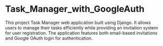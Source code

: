 # Task_Manager_with_GoogleAuth
This project Task Manager web application built using Django. It allows users to manage their tasks efficiently while providing an invitation system for user registration. The application features both email-based invitations and Google OAuth login for authentication.
